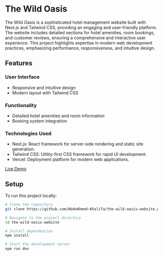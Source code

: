 # The Wild Oasis

The Wild Oasis is a sophisticated hotel management website built with Next.js and Tailwind CSS, providing an engaging and user-friendly platform. The website includes detailed sections for hotel amenities, room bookings, and customer reviews, ensuring a comprehensive and interactive user experience. This project highlights expertise in modern web development practices, emphasizing performance, responsiveness, and intuitive design.

## Features

### User Interface
- Responsive and intuitive design
- Modern layout with Tailwind CSS

### Functionality
- Detailed hotel amenities and room information
- Booking system integration

### Technologies Used
- Next.js: React framework for server-side rendering and static site generation.
- Tailwind CSS: Utility-first CSS framework for rapid UI development.
- Vercel: Deployment platform for modern web applications.

[Live Demo](https://the-wild-oasis-website-rust.vercel.app/)

## Setup

To run this project locally:

```bash
# Clone the repository
git clone https://github.com/AbdoAhmed-Khalifa/the-wild-oasis-website.git

# Navigate to the project directory
cd the-wild-oasis-website

# Install dependencies
npm install

# Start the development server
npm run dev
